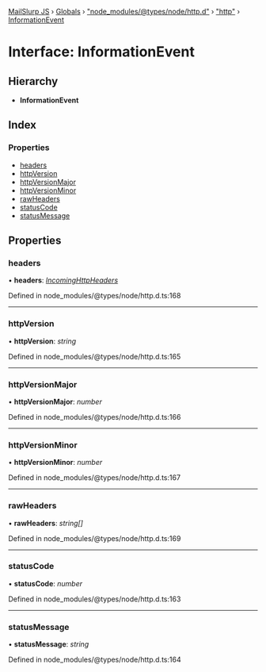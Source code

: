 [MailSlurp JS](../README.md) › [Globals](../globals.md) › ["node_modules/@types/node/http.d"](../modules/_node_modules__types_node_http_d_.md) › ["http"](../modules/_node_modules__types_node_http_d_._http_.md) › [InformationEvent](_node_modules__types_node_http_d_._http_.informationevent.md)

# Interface: InformationEvent

## Hierarchy

* **InformationEvent**

## Index

### Properties

* [headers](_node_modules__types_node_http_d_._http_.informationevent.md#headers)
* [httpVersion](_node_modules__types_node_http_d_._http_.informationevent.md#httpversion)
* [httpVersionMajor](_node_modules__types_node_http_d_._http_.informationevent.md#httpversionmajor)
* [httpVersionMinor](_node_modules__types_node_http_d_._http_.informationevent.md#httpversionminor)
* [rawHeaders](_node_modules__types_node_http_d_._http_.informationevent.md#rawheaders)
* [statusCode](_node_modules__types_node_http_d_._http_.informationevent.md#statuscode)
* [statusMessage](_node_modules__types_node_http_d_._http_.informationevent.md#statusmessage)

## Properties

###  headers

• **headers**: *[IncomingHttpHeaders](_node_modules__types_node_http_d_._http_.incominghttpheaders.md)*

Defined in node_modules/@types/node/http.d.ts:168

___

###  httpVersion

• **httpVersion**: *string*

Defined in node_modules/@types/node/http.d.ts:165

___

###  httpVersionMajor

• **httpVersionMajor**: *number*

Defined in node_modules/@types/node/http.d.ts:166

___

###  httpVersionMinor

• **httpVersionMinor**: *number*

Defined in node_modules/@types/node/http.d.ts:167

___

###  rawHeaders

• **rawHeaders**: *string[]*

Defined in node_modules/@types/node/http.d.ts:169

___

###  statusCode

• **statusCode**: *number*

Defined in node_modules/@types/node/http.d.ts:163

___

###  statusMessage

• **statusMessage**: *string*

Defined in node_modules/@types/node/http.d.ts:164
